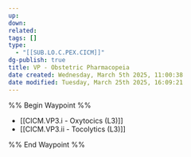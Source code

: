 ```yaml
---
up: 
down: 
related: 
tags: []
type:
  - "[[SUB.LO.C.PEX.CICM]]"
dg-publish: true
title: VP - Obstetric Pharmacopeia
date created: Wednesday, March 5th 2025, 11:00:38
date modified: Tuesday, March 25th 2025, 16:09:21
---
```


%% Begin Waypoint %%

- [[CICM.VP3.i - Oxytocics (L3)]]
- [[CICM.VP3.ii - Tocolytics (L3)]]

%% End Waypoint %%
